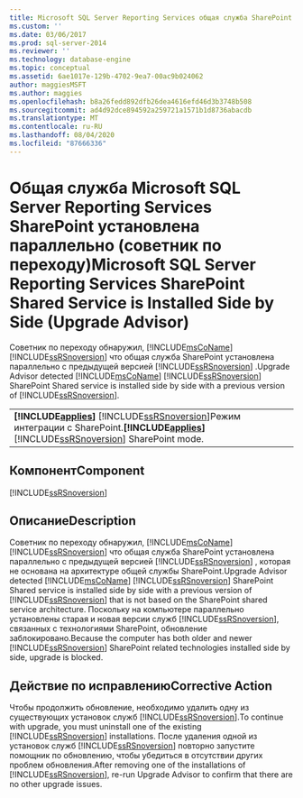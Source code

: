```yaml
---
title: Microsoft SQL Server Reporting Services общая служба SharePoint установлена параллельно (советник по переходу) | Документация Майкрософт
ms.custom: ''
ms.date: 03/06/2017
ms.prod: sql-server-2014
ms.reviewer: ''
ms.technology: database-engine
ms.topic: conceptual
ms.assetid: 6ae1017e-129b-4702-9ea7-00ac9b024062
author: maggiesMSFT
ms.author: maggies
ms.openlocfilehash: b8a26fedd892dfb26dea4616efd46d3b3748b508
ms.sourcegitcommit: ad4d92dce894592a259721a1571b1d8736abacdb
ms.translationtype: MT
ms.contentlocale: ru-RU
ms.lasthandoff: 08/04/2020
ms.locfileid: "87666336"
---
```

# <a name="microsoft-sql-server-reporting-services-sharepoint-shared-service-is-installed-side-by-side-upgrade-advisor"></a><span data-ttu-id="1e0f5-102">Общая служба Microsoft SQL Server Reporting Services SharePoint установлена параллельно (советник по переходу)</span><span class="sxs-lookup"><span data-stu-id="1e0f5-102">Microsoft SQL Server Reporting Services SharePoint Shared Service is Installed Side by Side (Upgrade Advisor)</span></span>
  <span data-ttu-id="1e0f5-103">Советник по переходу обнаружил, [!INCLUDE[msCoName](../../includes/msconame-md.md)] [!INCLUDE[ssRSnoversion](../../includes/ssrsnoversion-md.md)] что общая служба SharePoint установлена параллельно с предыдущей версией [!INCLUDE[ssRSnoversion](../../includes/ssrsnoversion-md.md)] .</span><span class="sxs-lookup"><span data-stu-id="1e0f5-103">Upgrade Advisor detected [!INCLUDE[msCoName](../../includes/msconame-md.md)] [!INCLUDE[ssRSnoversion](../../includes/ssrsnoversion-md.md)] SharePoint Shared service is installed side by side with a previous version of [!INCLUDE[ssRSnoversion](../../includes/ssrsnoversion-md.md)].</span></span>  
  
||  
|-|  
|<span data-ttu-id="1e0f5-104">**[!INCLUDE[applies](../../includes/applies-md.md)]**  [!INCLUDE[ssRSnoversion](../../includes/ssrsnoversion-md.md)]Режим интеграции с SharePoint.</span><span class="sxs-lookup"><span data-stu-id="1e0f5-104">**[!INCLUDE[applies](../../includes/applies-md.md)]**  [!INCLUDE[ssRSnoversion](../../includes/ssrsnoversion-md.md)] SharePoint mode.</span></span>|  
  
## <a name="component"></a><span data-ttu-id="1e0f5-105">Компонент</span><span class="sxs-lookup"><span data-stu-id="1e0f5-105">Component</span></span>  
 [!INCLUDE[ssRSnoversion](../../includes/ssrsnoversion-md.md)]  
  
## <a name="description"></a><span data-ttu-id="1e0f5-106">Описание</span><span class="sxs-lookup"><span data-stu-id="1e0f5-106">Description</span></span>  
 <span data-ttu-id="1e0f5-107">Советник по переходу обнаружил, [!INCLUDE[msCoName](../../includes/msconame-md.md)] [!INCLUDE[ssRSnoversion](../../includes/ssrsnoversion-md.md)] что общая служба SharePoint установлена параллельно с предыдущей версией [!INCLUDE[ssRSnoversion](../../includes/ssrsnoversion-md.md)] , которая не основана на архитектуре общей службы SharePoint.</span><span class="sxs-lookup"><span data-stu-id="1e0f5-107">Upgrade Advisor detected [!INCLUDE[msCoName](../../includes/msconame-md.md)] [!INCLUDE[ssRSnoversion](../../includes/ssrsnoversion-md.md)] SharePoint Shared service is installed side by side with a previous version of [!INCLUDE[ssRSnoversion](../../includes/ssrsnoversion-md.md)] that is not based on the SharePoint shared service architecture.</span></span> <span data-ttu-id="1e0f5-108">Поскольку на компьютере параллельно установлены старая и новая версии служб [!INCLUDE[ssRSnoversion](../../includes/ssrsnoversion-md.md)], связанных с технологиями SharePoint, обновление заблокировано.</span><span class="sxs-lookup"><span data-stu-id="1e0f5-108">Because the computer has both older and newer [!INCLUDE[ssRSnoversion](../../includes/ssrsnoversion-md.md)] SharePoint related technologies installed side by side, upgrade is blocked.</span></span>  
  
## <a name="corrective-action"></a><span data-ttu-id="1e0f5-109">Действие по исправлению</span><span class="sxs-lookup"><span data-stu-id="1e0f5-109">Corrective Action</span></span>  
 <span data-ttu-id="1e0f5-110">Чтобы продолжить обновление, необходимо удалить одну из существующих установок служб [!INCLUDE[ssRSnoversion](../../includes/ssrsnoversion-md.md)].</span><span class="sxs-lookup"><span data-stu-id="1e0f5-110">To continue with upgrade, you must uninstall one of the existing [!INCLUDE[ssRSnoversion](../../includes/ssrsnoversion-md.md)] installations.</span></span> <span data-ttu-id="1e0f5-111">После удаления одной из установок служб [!INCLUDE[ssRSnoversion](../../includes/ssrsnoversion-md.md)] повторно запустите помощник по обновлению, чтобы убедиться в отсутствии других проблем обновления.</span><span class="sxs-lookup"><span data-stu-id="1e0f5-111">After removing one of the installations of [!INCLUDE[ssRSnoversion](../../includes/ssrsnoversion-md.md)], re-run Upgrade Advisor to confirm that there are no other upgrade issues.</span></span>  
  
  
